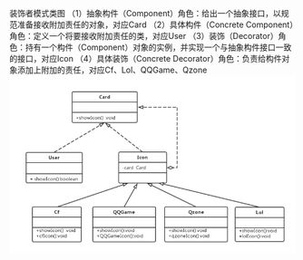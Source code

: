装饰者模式类图
（1）抽象构件（Component）角色：给出一个抽象接口，以规范准备接收附加责任的对象，对应Card
（2）具体构件（Concrete Component）角色：定义一个将要接收附加责任的类，对应User
（3）装饰（Decorator）角色：持有一个构件（Component）对象的实例，并实现一个与抽象构件接口一致的接口，对应Icon
（4）具体装饰（Concrete Decorator）角色：负责给构件对象添加上附加的责任，对应Cf、Lol、QQGame、Qzone
![Image text](https://github.com/huanongying1201/MyPattern/blob/master/img/%E8%A3%85%E9%A5%B0%E8%80%85%E6%A8%A1%E5%BC%8F%E7%B1%BB%E5%9B%BE.png?raw=true)
